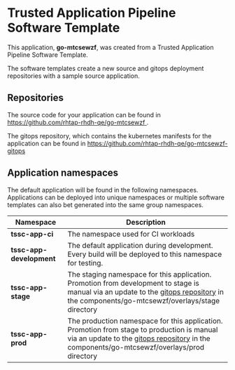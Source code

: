# Trusted Application Pipeline Software Template

This application, **go-mtcsewzf**, was created from a Trusted Application Pipeline Software Template.

The software templates create a new source and gitops deployment repositories with a sample source application. 

## Repositories

The source code for your application can be found in [https://github.com/rhtap-rhdh-qe/go-mtcsewzf ](https://github.com/rhtap-rhdh-qe/go-mtcsewzf ).
 
The gitops repository, which contains the kubernetes manifests for the application can be found in 
[https://github.com/rhtap-rhdh-qe/go-mtcsewzf-gitops ](https://github.com/rhtap-rhdh-qe/go-mtcsewzf-gitops ) 

## Application namespaces 

The default application will be found in the following namespaces. Applications can be deployed into unique namespaces or multiple software templates can also bet generated into the same group namespaces.  

|  Namespace   |  Description   |  
| -------- | -------- |
| **tssc-app-ci** | The namespace used for CI workloads |
| **tssc-app-development** | The default application during development. Every build will be deployed to this namespace for testing. |
| **tssc-app-stage** | The staging namespace for this application. Promotion from development to stage is manual via an update to the [gitops repository](https://github.com/rhtap-rhdh-qe/go-mtcsewzf-gitops ) in the components/go-mtcsewzf/overlays/stage directory |
| **tssc-app-prod** | The production namespace for this application. Promotion from stage to production is manual via an update to the [gitops repository](https://github.com/rhtap-rhdh-qe/go-mtcsewzf-gitops ) in the components/go-mtcsewzf/overlays/prod directory |